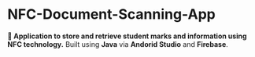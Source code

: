 # NFC-Document-Scanning-App

**📇 Application to store and retrieve student marks and information using NFC technology.** 
               Built using **Java** via **Andorid Studio** and **Firebase**. 
